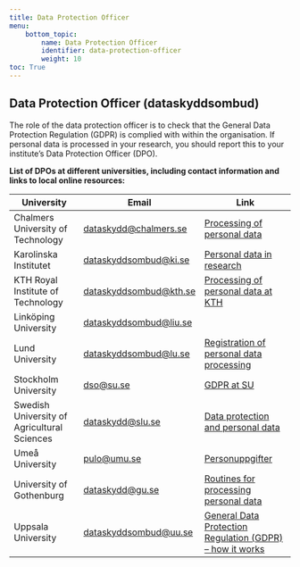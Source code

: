 ```yaml
---
title: Data Protection Officer
menu:
    bottom_topic:
        name: Data Protection Officer
        identifier: data-protection-officer
        weight: 10
toc: True
---
```


## Data Protection Officer (dataskyddsombud)

The role of the data protection officer is to check that the General Data Protection Regulation (GDPR) is complied with within the organisation. If personal data is processed in your research, you should report this to your institute’s Data Protection Officer (DPO).

**List of DPOs at different universities, including contact information and links to local online resources:**

| University | Email | Link |
| ---------- | ----- | ---- |
| Chalmers University of Technology | dataskydd@chalmers.se | [Processing of personal data](https://www.chalmers.se/en/about-chalmers/processing-of-personal-data/) |
| Karolinska Institutet | dataskyddsombud@ki.se | [Personal data in research](https://staff.ki.se/personal-data-in-research) |
| KTH Royal Institute of Technology | dataskyddsombud@kth.se | [Processing of personal data at KTH](https://intra.kth.se/en/anstallning/anstallningsvillkor/att-vara-statligt-an/behandling-av-person) |
| Linköping University | dataskyddsombud@liu.se |  |
| Lund University | dataskyddsombud@lu.se | [Registration of personal data processing](https://www.staff.lu.se/support-and-tools/legal-and-records-management/personal-data-and-data-protection/area-specific-information/research) |
| Stockholm University | dso@su.se | [GDPR at SU](https://www.su.se/english/staff/organisation-governance/legal-information) |
| Swedish University of Agricultural Sciences | dataskydd@slu.se | [Data protection and personal data](https://internt.slu.se/en/support-services/administrative-support/legal-affairs-data-protection-info-management/data-protection/) |
| Umeå University | pulo@umu.se | [Personuppgifter](https://www.aurora.umu.se/stod-och-service/rad-och-riktlinjer/juridik-och-personuppgifter/personuppgifter/) |
| University of Gothenburg | dataskydd@gu.se | [Routines for processing personal data](https://medarbetarportalen.gu.se/diarieforing-arkivering-och-personuppgiftsbehandling/rutiner-for-behandling-av-personuppgifter/)|
| Uppsala University | dataskyddsombud@uu.se | [General Data Protection Regulation (GDPR) – how it works](https://mp.uu.se/en/web/info/stod/dataskyddsforordningen) |
